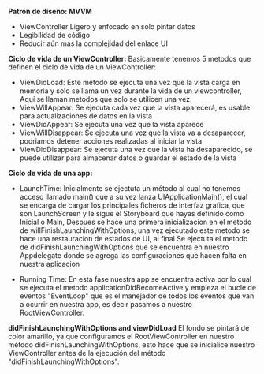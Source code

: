 __Patrón de diseño: MVVM__
* ViewController Ligero y enfocado en solo pintar datos
* Legibilidad de código
* Reducir aún más la complejidad del enlace UI



__Ciclo de vida de un ViewController:__
Basicamente tenemos 5 metodos que definen el ciclo de vida de un ViewController:

* ViewDidLoad: Este metodo se ejecuta una vez que la vista carga en memoria y solo se llama un vez durante la vida de un viewcontroller,
Aquí se llaman metodos que solo se utilicen una vez.
* ViewWillAppear: Se ejecuta cada vez que la vista aparecerá, es usable para actualizaciones de datos en la vista
* ViewDidAppear: Se ejecuta una vez que la vista aparece
* ViewWillDisappear: Se ejecuta una vez que la vista va a desaparecer, podriamos detener acciones realizadas al iniciar la vista
* ViewDidDisappear: Se ejecuta una vez que la vista ha desaparecido, se puede utilizar para almacenar datos o guardar el estado de la vista



__Ciclo de vida de una app:__
* LaunchTime:
Inicialmente se ejectuta un método al cual no tenemos acceso llamado main() que a su vez lanza UIApplicationMain(), el cual se encarga
de cargar los principales ficheros de interfaz grafica, que son LaunchScreen y
le sigue el Storyboard que hayas definido como Inicial o Main,
Despues se hace una primera inicializacion en el metodo de 
willFinishLaunchingWithOptions, una vez ejecutado este metodo se hace una restauracion de estados de UI, al final
Se ejectuta el metodo de didFinishLaunchingWithOptions que se encuentra en
nuestro Appdelegate donde se agrega las configuraciones que hacen falta en nuestra aplicacion

* Running Time:
En esta fase nuestra app se encuentra activa por lo cual se ejecuta el metodo applicationDidBecomeActive y empieza el bucle de eventos "EventLoop" que es el manejador de todos los eventos que van a ocurrir en nuestra app, es decir pasamos a nuestro RootViewController.



__didFinishLaunchingWithOptions and viewDidLoad__
El fondo se pintará de color amarillo, ya que configuramos el RootViewController en nuestro método didFinishLaunchingWithOptions, esto hace que se inicialice nuestro ViewController antes de la ejecución del método "didFinishLaunchingWithOptions".
